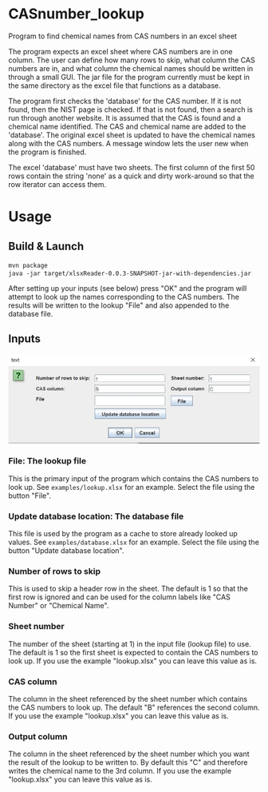 # CASnumber_lookup

Program to find chemical names from CAS numbers in an excel sheet

The program expects an excel sheet where CAS numbers are in one column. The user can define how many rows to skip, what column the CAS numbers are in, and what column the chemical names should be written in through a small GUI. The jar file for the program currently must be kept in the same directory as the excel file that functions as a database.

The program first checks the 'database' for the CAS number. If it is not found, then the NIST page is checked. If that is not found, then a search is run through another website. It is assumed that the CAS is found and a chemical name identified. The CAS and chemical name are added to the 'database'. The original excel sheet is updated to have the chemical names along with the CAS numbers. A message window lets the user new when the program is finished.

The excel 'database' must have two sheets. The first column of the first 50 rows contain the string 'none' as a quick and dirty work-around so that the row iterator can access them.

# Usage

## Build & Launch

```
mvn package
java -jar target/xlsxReader-0.0.3-SNAPSHOT-jar-with-dependencies.jar
```

After setting up your inputs (see below) press "OK" and the program
will attempt to look up the names corresponding to the CAS numbers.
The results will be written to the lookup "File" and also appended to the database file.

## Inputs

![Screenshot](screenshot.jpg)

### File: The lookup file

This is the primary input of the program which contains the CAS numbers to look up.
See `examples/lookup.xlsx` for an example.
Select the file using the button "File".

### Update database location: The database file

This file is used by the program as a cache to store already looked up values.
See `examples/database.xlsx` for an example. 
Select the file using the button "Update database location".

### Number of rows to skip

This is used to skip a header row in the sheet. The default is 1 so that the first
row is ignored and can be used for the column labels like "CAS Number" or "Chemical Name".

### Sheet number

The number of the sheet (starting at 1) in the input file (lookup file) to use.
The default is 1 so the first sheet is expected to contain the CAS numbers to look up.
If you use the example "lookup.xlsx" you can leave this value as is.

### CAS column

The column in the sheet referenced by the sheet number which contains the CAS numbers to look up.
The default "B" references the second column. 
If you use the example "lookup.xlsx" you can leave this value as is.

### Output column

The column in the sheet referenced by the sheet number which you want the result of the lookup 
to be written to. By default this "C" and therefore writes the chemical name to the 3rd column.
If you use the example "lookup.xlsx" you can leave this value as is.

